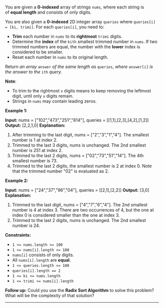 You are given a **0-indexed** array of strings `nums`, where each string is of **equal length** and consists of only digits.

You are also given a **0-indexed** 2D integer array `queries` where `queries[i] = [ki, trimi]`. For each `queries[i]`, you need to:

- **Trim** each number in `nums` to its **rightmost** `trimi` digits.
- Determine the **index** of the `kith` smallest trimmed number in `nums`. If two trimmed numbers are equal, the number with the **lower** index is considered to be smaller.
- Reset each number in `nums` to its original length.

Return _an array_ `answer` _of the same length as_ `queries`, _where_ `answer[i]` _is the answer to the_ `ith` _query._

**Note**:

- To trim to the rightmost `x` digits means to keep removing the leftmost digit, until only `x` digits remain.
- Strings in `nums` may contain leading zeros.

**Example 1:**

**Input:** nums = ["102","473","251","814"], queries = [[1,1],[2,3],[4,2],[1,2]]
**Output:** [2,2,1,0]
**Explanation:**
1. After trimming to the last digit, nums = ["2","3","1","4"]. The smallest number is 1 at index 2.
2. Trimmed to the last 3 digits, nums is unchanged. The 2nd smallest number is 251 at index 2.
3. Trimmed to the last 2 digits, nums = ["02","73","51","14"]. The 4th smallest number is 73.
4. Trimmed to the last 2 digits, the smallest number is 2 at index 0.
   Note that the trimmed number "02" is evaluated as 2.

**Example 2:**

**Input:** nums = ["24","37","96","04"], queries = [[2,1],[2,2]]
**Output:** [3,0]
**Explanation:**
1. Trimmed to the last digit, nums = ["4","7","6","4"]. The 2nd smallest number is 4 at index 3.
   There are two occurrences of 4, but the one at index 0 is considered smaller than the one at index 3.
2. Trimmed to the last 2 digits, nums is unchanged. The 2nd smallest number is 24.

**Constraints:**

- `1 <= nums.length <= 100`
- `1 <= nums[i].length <= 100`
- `nums[i]` consists of only digits.
- All `nums[i].length` are **equal**.
- `1 <= queries.length <= 100`
- `queries[i].length == 2`
- `1 <= ki <= nums.length`
- `1 <= trimi <= nums[i].length`

**Follow up:** Could you use the **Radix Sort Algorithm** to solve this problem? What will be the complexity of that solution?


---

```java

```